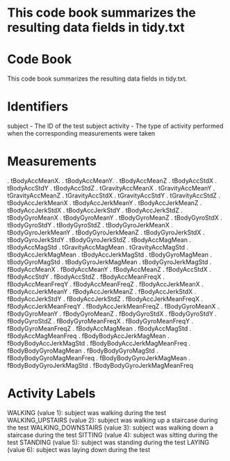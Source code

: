 # This code book summarizes the resulting data fields in tidy.txt

# Code Book

This code book summarizes the resulting data fields in tidy.txt.

# Identifiers

subject - The ID of the test subject
activity - The type of activity performed when the corresponding measurements were taken

# Measurements

. tBodyAccMeanX.
. tBodyAccMeanY.
. tBodyAccMeanZ
. tBodyAccStdX
. tBodyAccStdY
. tBodyAccStdZ
. tGravityAccMeanX
. tGravityAccMeanY
. tGravityAccMeanZ
. tGravityAccStdX
. tGravityAccStdY
. tGravityAccStdZ
. tBodyAccJerkMeanX
. tBodyAccJerkMeanY
. tBodyAccJerkMeanZ
. tBodyAccJerkStdX
. tBodyAccJerkStdY
. tBodyAccJerkStdZ
. tBodyGyroMeanX
. tBodyGyroMeanY
. tBodyGyroMeanZ
. tBodyGyroStdX
. tBodyGyroStdY
. tBodyGyroStdZ
. tBodyGyroJerkMeanX
. tBodyGyroJerkMeanY
. tBodyGyroJerkMeanZ
. tBodyGyroJerkStdX
. tBodyGyroJerkStdY
. tBodyGyroJerkStdZ
. tBodyAccMagMean
. tBodyAccMagStd
. tGravityAccMagMean
. tGravityAccMagStd
. tBodyAccJerkMagMean
. tBodyAccJerkMagStd
. tBodyGyroMagMean
. tBodyGyroMagStd
. tBodyGyroJerkMagMean
. tBodyGyroJerkMagStd
. fBodyAccMeanX
. fBodyAccMeanY
. fBodyAccMeanZ
. fBodyAccStdX
. fBodyAccStdY
. fBodyAccStdZ
. fBodyAccMeanFreqX
. fBodyAccMeanFreqY
. fBodyAccMeanFreqZ
. fBodyAccJerkMeanX
. fBodyAccJerkMeanY
. fBodyAccJerkMeanZ
. fBodyAccJerkStdX
. fBodyAccJerkStdY
. fBodyAccJerkStdZ
. fBodyAccJerkMeanFreqX
. fBodyAccJerkMeanFreqY
. fBodyAccJerkMeanFreqZ
. fBodyGyroMeanX
. fBodyGyroMeanY
. fBodyGyroMeanZ
. fBodyGyroStdX
. fBodyGyroStdY
. fBodyGyroStdZ
. fBodyGyroMeanFreqX
. fBodyGyroMeanFreqY
. fBodyGyroMeanFreqZ
. fBodyAccMagMean
. fBodyAccMagStd
. fBodyAccMagMeanFreq
. fBodyBodyAccJerkMagMean
. fBodyBodyAccJerkMagStd
. fBodyBodyAccJerkMagMeanFreq
. fBodyBodyGyroMagMean
. fBodyBodyGyroMagStd
. fBodyBodyGyroMagMeanFreq
. fBodyBodyGyroJerkMagMean
. fBodyBodyGyroJerkMagStd
. fBodyBodyGyroJerkMagMeanFreq

# Activity Labels

WALKING (value 1): subject was walking during the test
WALKING_UPSTAIRS (value 2): subject was walking up a staircase during the test
WALKING_DOWNSTAIRS (value 3): subject was walking down a staircase during the test
SITTING (value 4): subject was sitting during the test
STANDING (value 5): subject was standing during the test
LAYING (value 6): subject was laying down during the test
